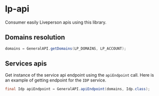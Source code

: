 # lp-api

Consumer easily Liveperson apis using this library.

## Domains resolution

```java
domains = GeneralAPI.getDomains(LP_DOMAINS, LP_ACCOUNT);
```

## Services apis

Get instance of the service api endpoint using the ``apiEndpoint`` call.
Here is an example of getting endpoint for the ``IDP`` service.

```java
final Idp apiEndpoint = GeneralAPI.apiEndpoint(domains, Idp.class);
```

    
